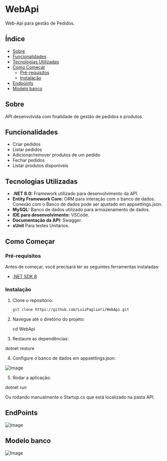 # WebApi
Web-Api para gestão de Pedidos.

## Índice

- [Sobre](#sobre)
- [Funcionalidades](#funcionalidades)
- [Tecnologias Utilizadas](#tecnologias-utilizadas)
- [Como Começar](#como-começar)
  - [Pré-requisitos](#pré-requisitos)
  - [Instalação](#instalação)
- [Endpoints](#endpoints)
- [Modelo banco](#modelo-banco)

## Sobre
API desenvolvida com finalidade de gestão de pedidos e produtos.

## Funcionalidades

- Criar pedidos
- Listar pedidos
- Adicionar/remover produtos de um pedido
- Fechar pedidos
- Listar produtos disponíveis

## Tecnologias Utilizadas
- **.NET 8.0:** Framework utilizado para desenvolvimento da API. 
- **Entity Framework Core:** ORM para interação com o banco de dados.
Conexão com o Banco de dados pode ser ajustado em appsettings.json.
- **MySQL:** Banco de dados utilizado para armazenamento de dados.
- **IDE para desenvolvimento:** VSCode.
- **Documentação da API:** Swagger.
- **xUnit** Para testes Unitários.

## Como Começar

### Pré-requisitos

Antes de começar, você precisará ter as seguintes ferramentas instaladas:

- [.NET SDK 8](https://dotnet.microsoft.com/download/dotnet/8.0)

### Instalação

1. Clone o repositório:

   ```bash
   git clone https://github.com/LuizPagliari/WebApi.git

2. Navegue até o diretório do projeto:

    cd WebApi

3. Restaure as dependências:

dotnet restore

4. Configure o banco de dados em appsettings.json:

![Image](./WebApi/Assets/stringbanco.png)

5. Rodar a aplicação:

dotnet run

Ou rodando manualmente o Startup.cs que está localizado na pasta API.

## EndPoints

![Image](./WebApi/Assets/Swagger.png)

## Modelo banco

![Image](./WebApi/Assets/Banco.png)







